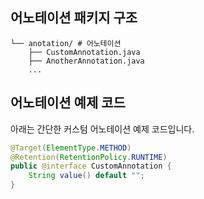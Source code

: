## 어노테이션 패키지 구조
```plaintext
└── anotation/ # 어노테이션
    ├── CustomAnnotation.java
    ├── AnotherAnnotation.java
    ...
```

## 어노테이션 예제 코드

아래는 간단한 커스텀 어노테이션 예제 코드입니다.

```java
@Target(ElementType.METHOD)
@Retention(RetentionPolicy.RUNTIME)
public @interface CustomAnnotation {
    String value() default "";
}
```